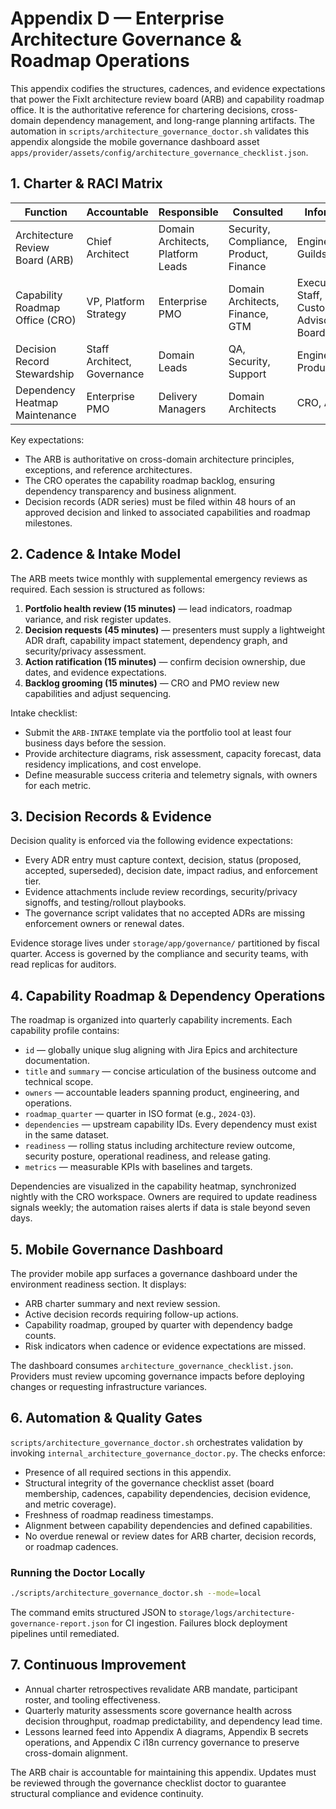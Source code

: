 # Appendix D — Enterprise Architecture Governance & Roadmap Operations

This appendix codifies the structures, cadences, and evidence expectations that power the FixIt architecture review board (ARB) and capability roadmap office. It is the authoritative reference for chartering decisions, cross-domain dependency management, and long-range planning artifacts. The automation in `scripts/architecture_governance_doctor.sh` validates this appendix alongside the mobile governance dashboard asset `apps/provider/assets/config/architecture_governance_checklist.json`.

## 1. Charter & RACI Matrix

| Function | Accountable | Responsible | Consulted | Informed |
| --- | --- | --- | --- | --- |
| Architecture Review Board (ARB) | Chief Architect | Domain Architects, Platform Leads | Security, Compliance, Product, Finance | Engineering Guilds, PMO |
| Capability Roadmap Office (CRO) | VP, Platform Strategy | Enterprise PMO | Domain Architects, Finance, GTM | Executive Staff, Customer Advisory Board |
| Decision Record Stewardship | Staff Architect, Governance | Domain Leads | QA, Security, Support | Engineering, Product |
| Dependency Heatmap Maintenance | Enterprise PMO | Delivery Managers | Domain Architects | CRO, ARB |

Key expectations:

* The ARB is authoritative on cross-domain architecture principles, exceptions, and reference architectures.
* The CRO operates the capability roadmap backlog, ensuring dependency transparency and business alignment.
* Decision records (ADR series) must be filed within 48 hours of an approved decision and linked to associated capabilities and roadmap milestones.

## 2. Cadence & Intake Model

The ARB meets twice monthly with supplemental emergency reviews as required. Each session is structured as follows:

1. **Portfolio health review (15 minutes)** — lead indicators, roadmap variance, and risk register updates.
2. **Decision requests (45 minutes)** — presenters must supply a lightweight ADR draft, capability impact statement, dependency graph, and security/privacy assessment.
3. **Action ratification (15 minutes)** — confirm decision ownership, due dates, and evidence expectations.
4. **Backlog grooming (15 minutes)** — CRO and PMO review new capabilities and adjust sequencing.

Intake checklist:

* Submit the `ARB-INTAKE` template via the portfolio tool at least four business days before the session.
* Provide architecture diagrams, risk assessment, capacity forecast, data residency implications, and cost envelope.
* Define measurable success criteria and telemetry signals, with owners for each metric.

## 3. Decision Records & Evidence

Decision quality is enforced via the following evidence expectations:

* Every ADR entry must capture context, decision, status (proposed, accepted, superseded), decision date, impact radius, and enforcement tier.
* Evidence attachments include review recordings, security/privacy signoffs, and testing/rollout playbooks.
* The governance script validates that no accepted ADRs are missing enforcement owners or renewal dates.

Evidence storage lives under `storage/app/governance/` partitioned by fiscal quarter. Access is governed by the compliance and security teams, with read replicas for auditors.

## 4. Capability Roadmap & Dependency Operations

The roadmap is organized into quarterly capability increments. Each capability profile contains:

* `id` — globally unique slug aligning with Jira Epics and architecture documentation.
* `title` and `summary` — concise articulation of the business outcome and technical scope.
* `owners` — accountable leaders spanning product, engineering, and operations.
* `roadmap_quarter` — quarter in ISO format (e.g., `2024-Q3`).
* `dependencies` — upstream capability IDs. Every dependency must exist in the same dataset.
* `readiness` — rolling status including architecture review outcome, security posture, operational readiness, and release gating.
* `metrics` — measurable KPIs with baselines and targets.

Dependencies are visualized in the capability heatmap, synchronized nightly with the CRO workspace. Owners are required to update readiness signals weekly; the automation raises alerts if data is stale beyond seven days.

## 5. Mobile Governance Dashboard

The provider mobile app surfaces a governance dashboard under the environment readiness section. It displays:

* ARB charter summary and next review session.
* Active decision records requiring follow-up actions.
* Capability roadmap, grouped by quarter with dependency badge counts.
* Risk indicators when cadence or evidence expectations are missed.

The dashboard consumes `architecture_governance_checklist.json`. Providers must review upcoming governance impacts before deploying changes or requesting infrastructure variances.

## 6. Automation & Quality Gates

`scripts/architecture_governance_doctor.sh` orchestrates validation by invoking `internal_architecture_governance_doctor.py`. The checks enforce:

* Presence of all required sections in this appendix.
* Structural integrity of the governance checklist asset (board membership, cadences, capability dependencies, decision evidence, and metric coverage).
* Freshness of roadmap readiness timestamps.
* Alignment between capability dependencies and defined capabilities.
* No overdue renewal or review dates for ARB charter, decision records, or roadmap cadences.

### Running the Doctor Locally

```bash
./scripts/architecture_governance_doctor.sh --mode=local
```

The command emits structured JSON to `storage/logs/architecture-governance-report.json` for CI ingestion. Failures block deployment pipelines until remediated.

## 7. Continuous Improvement

* Annual charter retrospectives revalidate ARB mandate, participant roster, and tooling effectiveness.
* Quarterly maturity assessments score governance health across decision throughput, roadmap predictability, and dependency lead time.
* Lessons learned feed into Appendix A diagrams, Appendix B secrets operations, and Appendix C i18n currency governance to preserve cross-domain alignment.

The ARB chair is accountable for maintaining this appendix. Updates must be reviewed through the governance checklist doctor to guarantee structural compliance and evidence continuity.
